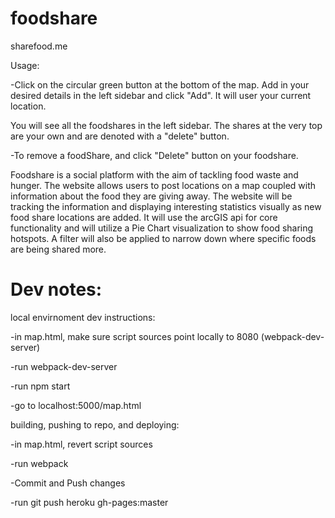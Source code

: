 # foodshare

sharefood.me

Usage:

-Click on the circular green button at the bottom of the map. Add in your desired details in the left sidebar and click "Add". It will user your current location.

You will see all the foodshares in the left sidebar. The shares at the very top are your own and are denoted with a "delete" button.

-To remove a foodShare, and click "Delete" button on your foodshare.

Foodshare is a social platform with the aim of tackling food waste and hunger. The website allows users to post locations on a map coupled with information about the food they are giving away. The website will be tracking the information and displaying interesting statistics visually as new food share locations are added. It will use the arcGIS api for core functionality and will utilize a Pie Chart visualization to show food sharing hotspots. A filter will also be applied to narrow down where specific foods are being shared more.

# Dev notes:

local envirnoment dev instructions:

-in map.html, make sure script sources point locally to 8080 (webpack-dev-server)

-run webpack-dev-server

-run npm start

-go to localhost:5000/map.html


building, pushing to repo, and deploying:

-in map.html, revert script sources

-run webpack

-Commit and Push changes

-run git push heroku gh-pages:master
